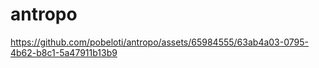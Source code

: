 # antropo



https://github.com/pobeloti/antropo/assets/65984555/63ab4a03-0795-4b62-b8c1-5a47911b13b9

